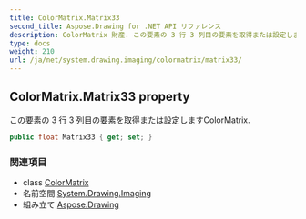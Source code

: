 ```yaml
---
title: ColorMatrix.Matrix33
second_title: Aspose.Drawing for .NET API リファレンス
description: ColorMatrix 財産. この要素の 3 行 3 列目の要素を取得または設定しますColorMatrix.
type: docs
weight: 210
url: /ja/net/system.drawing.imaging/colormatrix/matrix33/
---
```

## ColorMatrix.Matrix33 property

この要素の 3 行 3 列目の要素を取得または設定しますColorMatrix.

```csharp
public float Matrix33 { get; set; }
```

### 関連項目

* class [ColorMatrix](../)
* 名前空間 [System.Drawing.Imaging](../../colormatrix/)
* 組み立て [Aspose.Drawing](../../../)



